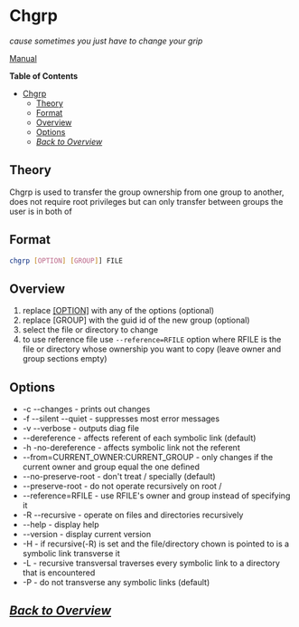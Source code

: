 # Chgrp
*cause sometimes you just have to change your grip*

[Manual](https://www.gnu.org/software/coreutils/manual/html_node/chgrp-invocation.html#chgrp-invocation)

**Table of Contents**
- [Chgrp](#chgrp)
  - [Theory](#theory)
  - [Format](#format)
  - [Overview](#overview)
  - [Options](#options)
  - [*Back to Overview*](#back-to-overview)
## Theory
Chgrp is used to transfer the group ownership from one group to another, does not require root privileges but can only transfer between groups the user is in both of
## Format
```sh
chgrp [OPTION] [GROUP]] FILE
```
## Overview
1. replace [\[OPTION\]](#options) with any of the options (optional)
2. replace \[GROUP] with the guid id of the new group (optional)
3. select the file or directory to change
4. to use reference file use `--reference=RFILE` option where RFILE is the file or directory whose ownership you want to copy (leave owner and group sections empty)

## Options
* -c --changes - prints out changes
* -f --silent --quiet - suppresses most error messages
* -v --verbose - outputs diag file
* --dereference - affects referent of each symbolic link (default)
* -h -no-dereference - affects symbolic link not the referent
* --from=CURRENT_OWNER:CURRENT_GROUP - only changes if the current owner and group equal the one defined
* --no-preserve-root - don't treat / specially (default)
* --preserve-root - do not operate recursively on root /
* --reference=RFILE - use RFILE's owner and group instead of specifying it
* -R --recursive - operate on files and directories recursively
* --help - display help
* --version - display current version
* -H - if recursive(-R) is set and the file/directory chown is pointed to is a symbolic link transverse it
* -L - recursive transversal traverses every symbolic link to a directory that is encountered
* -P - do not transverse any symbolic links (default)

## *[Back to Overview](../overview.md)*